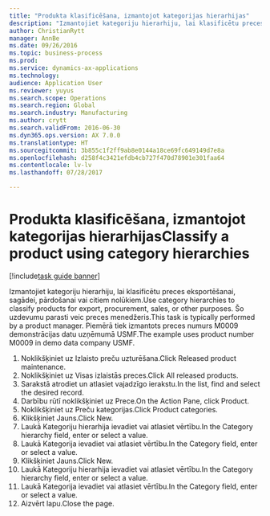 ```yaml
--- 
title: "Produkta klasificēšana, izmantojot kategorijas hierarhijas"
description: "Izmantojiet kategoriju hierarhiju, lai klasificētu preces eksportēšanai, sagādei, pārdošanai vai citiem nolūkiem."
author: ChristianRytt
manager: AnnBe
ms.date: 09/26/2016
ms.topic: business-process
ms.prod: 
ms.service: dynamics-ax-applications
ms.technology: 
audience: Application User
ms.reviewer: yuyus
ms.search.scope: Operations
ms.search.region: Global
ms.search.industry: Manufacturing
ms.author: crytt
ms.search.validFrom: 2016-06-30
ms.dyn365.ops.version: AX 7.0.0
ms.translationtype: HT
ms.sourcegitcommit: 3b855c1f2ff9ab8e0144a18ce69fc649149d7e8a
ms.openlocfilehash: d258f4c3421efdb4cb727f470d78901e301faa64
ms.contentlocale: lv-lv
ms.lasthandoff: 07/28/2017

---
```

# <a name="classify-a-product-using-category-hierarchies"></a><span data-ttu-id="b601a-103">Produkta klasificēšana, izmantojot kategorijas hierarhijas</span><span class="sxs-lookup"><span data-stu-id="b601a-103">Classify a product using category hierarchies</span></span>

[!include[task guide banner](../../includes/task-guide-banner.md)]

<span data-ttu-id="b601a-104">Izmantojiet kategoriju hierarhiju, lai klasificētu preces eksportēšanai, sagādei, pārdošanai vai citiem nolūkiem.</span><span class="sxs-lookup"><span data-stu-id="b601a-104">Use category hierarchies to classify products for export, procurement, sales, or other purposes.</span></span> <span data-ttu-id="b601a-105">Šo uzdevumu parasti veic preces menedžeris.</span><span class="sxs-lookup"><span data-stu-id="b601a-105">This task is typically performed by a product manager.</span></span> <span data-ttu-id="b601a-106">Piemērā tiek izmantots preces numurs M0009 demonstrācijas datu uzņēmumā USMF.</span><span class="sxs-lookup"><span data-stu-id="b601a-106">The example uses product number M0009 in demo data company USMF.</span></span>

1. <span data-ttu-id="b601a-107">Noklikšķiniet uz Izlaisto preču uzturēšana.</span><span class="sxs-lookup"><span data-stu-id="b601a-107">Click Released product maintenance.</span></span>
2. <span data-ttu-id="b601a-108">Noklikšķiniet uz Visas izlaistās preces.</span><span class="sxs-lookup"><span data-stu-id="b601a-108">Click All released products.</span></span>
3. <span data-ttu-id="b601a-109">Sarakstā atrodiet un atlasiet vajadzīgo ierakstu.</span><span class="sxs-lookup"><span data-stu-id="b601a-109">In the list, find and select the desired record.</span></span>
4. <span data-ttu-id="b601a-110">Darbību rūtī noklikšķiniet uz Prece.</span><span class="sxs-lookup"><span data-stu-id="b601a-110">On the Action Pane, click Product.</span></span>
5. <span data-ttu-id="b601a-111">Noklikšķiniet uz Preču kategorijas.</span><span class="sxs-lookup"><span data-stu-id="b601a-111">Click Product categories.</span></span>
6. <span data-ttu-id="b601a-112">Klikšķiniet Jauns.</span><span class="sxs-lookup"><span data-stu-id="b601a-112">Click New.</span></span>
7. <span data-ttu-id="b601a-113">Laukā Kategoriju hierarhija ievadiet vai atlasiet vērtību.</span><span class="sxs-lookup"><span data-stu-id="b601a-113">In the Category hierarchy field, enter or select a value.</span></span>
8. <span data-ttu-id="b601a-114">Laukā Kategorija ievadiet vai atlasiet vērtību.</span><span class="sxs-lookup"><span data-stu-id="b601a-114">In the Category field, enter or select a value.</span></span>
9. <span data-ttu-id="b601a-115">Klikšķiniet Jauns.</span><span class="sxs-lookup"><span data-stu-id="b601a-115">Click New.</span></span>
10. <span data-ttu-id="b601a-116">Laukā Kategoriju hierarhija ievadiet vai atlasiet vērtību.</span><span class="sxs-lookup"><span data-stu-id="b601a-116">In the Category hierarchy field, enter or select a value.</span></span>
11. <span data-ttu-id="b601a-117">Laukā Kategorija ievadiet vai atlasiet vērtību.</span><span class="sxs-lookup"><span data-stu-id="b601a-117">In the Category field, enter or select a value.</span></span>
12. <span data-ttu-id="b601a-118">Aizvērt lapu.</span><span class="sxs-lookup"><span data-stu-id="b601a-118">Close the page.</span></span>


